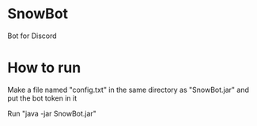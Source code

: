 # SnowBot
Bot for Discord

# How to run
Make a file named "config.txt" in the same directory as "SnowBot.jar" and put the bot token in it

Run "java -jar SnowBot.jar"